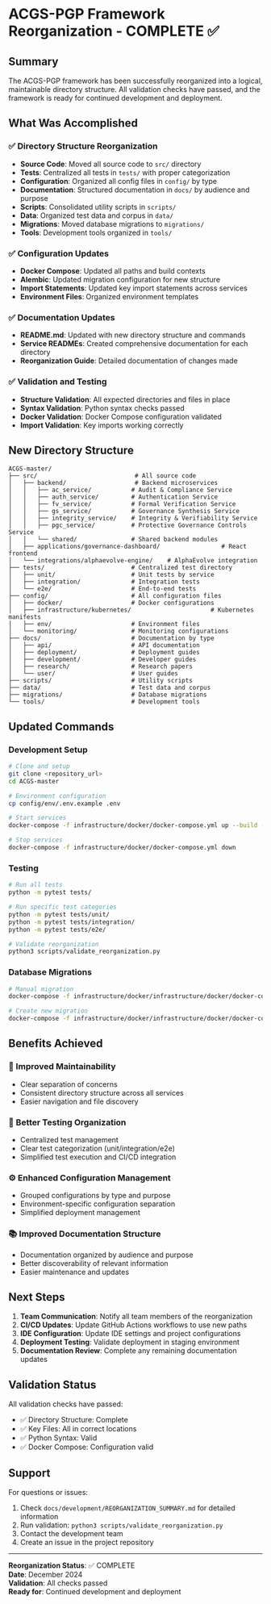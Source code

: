 # ACGS-PGP Framework Reorganization - COMPLETE ✅

## Summary

The ACGS-PGP framework has been successfully reorganized into a logical, maintainable directory structure. All validation checks have passed, and the framework is ready for continued development and deployment.

## What Was Accomplished

### ✅ Directory Structure Reorganization
- **Source Code**: Moved all source code to `src/` directory
- **Tests**: Centralized all tests in `tests/` with proper categorization
- **Configuration**: Organized all config files in `config/` by type
- **Documentation**: Structured documentation in `docs/` by audience and purpose
- **Scripts**: Consolidated utility scripts in `scripts/`
- **Data**: Organized test data and corpus in `data/`
- **Migrations**: Moved database migrations to `migrations/`
- **Tools**: Development tools organized in `tools/`

### ✅ Configuration Updates
- **Docker Compose**: Updated all paths and build contexts
- **Alembic**: Updated migration configuration for new structure
- **Import Statements**: Updated key import statements across services
- **Environment Files**: Organized environment templates

### ✅ Documentation Updates
- **README.md**: Updated with new directory structure and commands
- **Service READMEs**: Created comprehensive documentation for each directory
- **Reorganization Guide**: Detailed documentation of changes made

### ✅ Validation and Testing
- **Structure Validation**: All expected directories and files in place
- **Syntax Validation**: Python syntax checks passed
- **Docker Validation**: Docker Compose configuration validated
- **Import Validation**: Key imports working correctly

## New Directory Structure

```
ACGS-master/
├── src/                           # All source code
│   ├── backend/                   # Backend microservices
│   │   ├── ac_service/           # Audit & Compliance Service
│   │   ├── auth_service/         # Authentication Service
│   │   ├── fv_service/           # Formal Verification Service
│   │   ├── gs_service/           # Governance Synthesis Service
│   │   ├── integrity_service/    # Integrity & Verifiability Service
│   │   ├── pgc_service/          # Protective Governance Controls Service
│   │   └── shared/               # Shared backend modules
│   ├── applications/governance-dashboard/                 # React frontend
│   └── integrations/alphaevolve-engine/    # AlphaEvolve integration
├── tests/                        # Centralized test directory
│   ├── unit/                     # Unit tests by service
│   ├── integration/              # Integration tests
│   └── e2e/                      # End-to-end tests
├── config/                       # All configuration files
│   ├── docker/                   # Docker configurations
│   ├── infrastructure/kubernetes/                      # Kubernetes manifests
│   ├── env/                      # Environment files
│   └── monitoring/               # Monitoring configurations
├── docs/                         # Documentation by type
│   ├── api/                      # API documentation
│   ├── deployment/               # Deployment guides
│   ├── development/              # Developer guides
│   ├── research/                 # Research papers
│   └── user/                     # User guides
├── scripts/                      # Utility scripts
├── data/                         # Test data and corpus
├── migrations/                   # Database migrations
└── tools/                        # Development tools
```

## Updated Commands

### Development Setup
```bash
# Clone and setup
git clone <repository_url>
cd ACGS-master

# Environment configuration
cp config/env/.env.example .env

# Start services
docker-compose -f infrastructure/docker/docker-compose.yml up --build -d

# Stop services
docker-compose -f infrastructure/docker/docker-compose.yml down
```

### Testing
```bash
# Run all tests
python -m pytest tests/

# Run specific test categories
python -m pytest tests/unit/
python -m pytest tests/integration/
python -m pytest tests/e2e/

# Validate reorganization
python3 scripts/validate_reorganization.py
```

### Database Migrations
```bash
# Manual migration
docker-compose -f infrastructure/docker/infrastructure/docker/docker-compose.yml exec alembic-runner alembic upgrade head

# Create new migration
docker-compose -f infrastructure/docker/infrastructure/docker/docker-compose.yml exec alembic-runner alembic revision -m "message" --autogenerate
```

## Benefits Achieved

### 🎯 Improved Maintainability
- Clear separation of concerns
- Consistent directory structure across all services
- Easier navigation and file discovery

### 🧪 Better Testing Organization
- Centralized test management
- Clear test categorization (unit/integration/e2e)
- Simplified test execution and CI/CD integration

### ⚙️ Enhanced Configuration Management
- Grouped configurations by type and purpose
- Environment-specific configuration separation
- Simplified deployment management

### 📚 Improved Documentation Structure
- Documentation organized by audience and purpose
- Better discoverability of relevant information
- Easier maintenance and updates

## Next Steps

1. **Team Communication**: Notify all team members of the reorganization
2. **CI/CD Updates**: Update GitHub Actions workflows to use new paths
3. **IDE Configuration**: Update IDE settings and project configurations
4. **Deployment Testing**: Validate deployment in staging environment
5. **Documentation Review**: Complete any remaining documentation updates

## Validation Status

All validation checks have passed:
- ✅ Directory Structure: Complete
- ✅ Key Files: All in correct locations
- ✅ Python Syntax: Valid
- ✅ Docker Compose: Configuration valid

## Support

For questions or issues:
1. Check `docs/development/REORGANIZATION_SUMMARY.md` for detailed information
2. Run validation: `python3 scripts/validate_reorganization.py`
3. Contact the development team
4. Create an issue in the project repository

---

**Reorganization Status**: ✅ COMPLETE  
**Date**: December 2024  
**Validation**: All checks passed  
**Ready for**: Continued development and deployment

